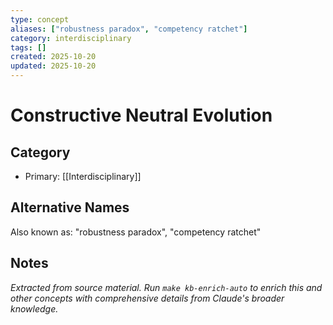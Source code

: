 ```yaml
---
type: concept
aliases: ["robustness paradox", "competency ratchet"]
category: interdisciplinary
tags: []
created: 2025-10-20
updated: 2025-10-20
---
```


# Constructive Neutral Evolution

## Category

- Primary: [[Interdisciplinary]]

## Alternative Names

Also known as: "robustness paradox", "competency ratchet"

## Notes

*Extracted from source material. Run `make kb-enrich-auto` to enrich this and other concepts with comprehensive details from Claude's broader knowledge.*
